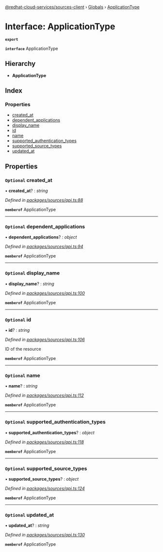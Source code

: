 [@redhat-cloud-services/sources-client](../README.md) › [Globals](../globals.md) › [ApplicationType](applicationtype.md)

# Interface: ApplicationType

**`export`** 

**`interface`** ApplicationType

## Hierarchy

* **ApplicationType**

## Index

### Properties

* [created_at](applicationtype.md#optional-created_at)
* [dependent_applications](applicationtype.md#optional-dependent_applications)
* [display_name](applicationtype.md#optional-display_name)
* [id](applicationtype.md#optional-id)
* [name](applicationtype.md#optional-name)
* [supported_authentication_types](applicationtype.md#optional-supported_authentication_types)
* [supported_source_types](applicationtype.md#optional-supported_source_types)
* [updated_at](applicationtype.md#optional-updated_at)

## Properties

### `Optional` created_at

• **created_at**? : *string*

*Defined in [packages/sources/api.ts:88](https://github.com/RedHatInsights/javascript-clients/blob/master/packages/sources/api.ts#L88)*

**`memberof`** ApplicationType

___

### `Optional` dependent_applications

• **dependent_applications**? : *object*

*Defined in [packages/sources/api.ts:94](https://github.com/RedHatInsights/javascript-clients/blob/master/packages/sources/api.ts#L94)*

**`memberof`** ApplicationType

___

### `Optional` display_name

• **display_name**? : *string*

*Defined in [packages/sources/api.ts:100](https://github.com/RedHatInsights/javascript-clients/blob/master/packages/sources/api.ts#L100)*

**`memberof`** ApplicationType

___

### `Optional` id

• **id**? : *string*

*Defined in [packages/sources/api.ts:106](https://github.com/RedHatInsights/javascript-clients/blob/master/packages/sources/api.ts#L106)*

ID of the resource

**`memberof`** ApplicationType

___

### `Optional` name

• **name**? : *string*

*Defined in [packages/sources/api.ts:112](https://github.com/RedHatInsights/javascript-clients/blob/master/packages/sources/api.ts#L112)*

**`memberof`** ApplicationType

___

### `Optional` supported_authentication_types

• **supported_authentication_types**? : *object*

*Defined in [packages/sources/api.ts:118](https://github.com/RedHatInsights/javascript-clients/blob/master/packages/sources/api.ts#L118)*

**`memberof`** ApplicationType

___

### `Optional` supported_source_types

• **supported_source_types**? : *object*

*Defined in [packages/sources/api.ts:124](https://github.com/RedHatInsights/javascript-clients/blob/master/packages/sources/api.ts#L124)*

**`memberof`** ApplicationType

___

### `Optional` updated_at

• **updated_at**? : *string*

*Defined in [packages/sources/api.ts:130](https://github.com/RedHatInsights/javascript-clients/blob/master/packages/sources/api.ts#L130)*

**`memberof`** ApplicationType
